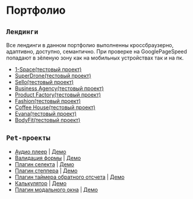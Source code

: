 # Портфолио
## `Лендинги`
Все лендинги в данном портфолио выполненны кроссбраузерно, адаптивно, доступно, семантично.
При проверке на GooglePageSpeed попадают в зёленую зону как на мобильных устройствах так и на пк.

- [1-Space(тестовый проект)](https://eduardvorsin.github.io/my-portfolio/sites/1-Space/index.html)
- [SuperDrone(тестовый проект)](https://eduardvorsin.github.io/my-portfolio/sites/SuperDrone/index.html)
- [Sello(тестовый проект)](https://eduardvorsin.github.io/my-portfolio/sites/Sello/index.html)
- [Business Agency(тестовый проект)](https://eduardvorsin.github.io/my-portfolio/sites/BusinessAgency/index.html)
- [Product Factory(тестовый проект)](https://eduardvorsin.github.io/my-portfolio/sites/ProductFactory/index.html)
- [Fashion(тестовый проект)](https://eduardvorsin.github.io/my-portfolio/sites/Fashion/index.html)
- [Coffee House(тестовый проект)](https://eduardvorsin.github.io/my-portfolio/sites/CoffeeHouse/index.html)
- [Evana(тестовый проект)](https://eduardvorsin.github.io/my-portfolio/sites/Evana/index.html)
- [BodyFit(тестовый проект)](https://eduardvorsin.github.io/my-portfolio/sites/BodyFit/index.html)

## `Pet-проекты`
- [Аудио плеер](pet-projects/audio-player) | [Демо](https://eduardvorsin.github.io/my-portfolio/pet-projects/audio-player/build/index.html)
- [Валидация формы](pet-projects/Form-Validation) | [Демо](https://eduardvorsin.github.io/my-portfolio/pet-projects/Form-Validation/index.html)
- [Плагин селекта](pet-projects/Select) | [Демо](https://eduardvorsin.github.io/my-portfolio/pet-projects/Select/index.html)
- [Плагин степпера](pet-projects/Stepper) | [Демо](https://eduardvorsin.github.io/my-portfolio/pet-projects/Stepper/index.html)
- [Плагин таймера обратного отсчета](pet-projects/CountdownTimer) | [Демо](https://eduardvorsin.github.io/my-portfolio/pet-projects/CountdownTimer/index.html)
- [Калькулятор](pet-projects/Calculator) | [Демо](https://eduardvorsin.github.io/my-portfolio/pet-projects/Calculator/index.html)
- [Плагин модального окна](pet-projects/Modal) | [Демо](https://eduardvorsin.github.io/my-portfolio/pet-projects/Modal/index.html)
